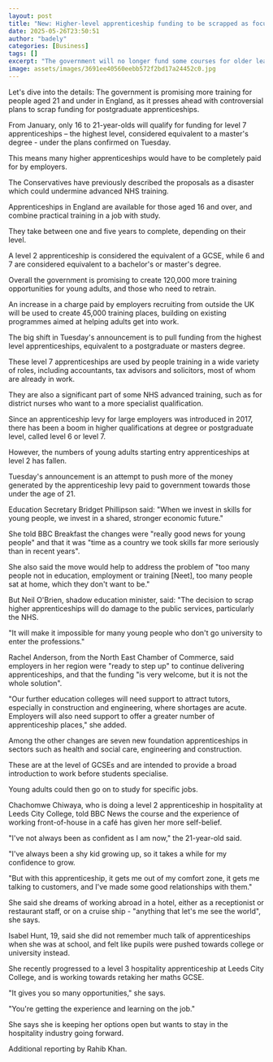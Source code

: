 ```yaml
---
layout: post
title: "New: Higher-level apprenticeship funding to be scrapped as focus shifts to under-22s"
date: 2025-05-26T23:50:51
author: "badely"
categories: [Business]
tags: []
excerpt: "The government will no longer fund some courses for older learners in order to boost entry level training places."
image: assets/images/3691ee40560eebb572f2bd17a24452c0.jpg
---
```


Let's dive into the details: The government is promising more training for people aged 21 and under in England, as it presses ahead with controversial plans to scrap funding for postgraduate apprenticeships. 

From January, only 16 to 21-year-olds will qualify for funding for level 7 apprenticeships – the highest level, considered equivalent to a master's degree - under the plans confirmed on Tuesday.

This means many higher apprenticeships would have to be completely paid for by employers. 

The Conservatives have previously described the proposals as a disaster which could undermine advanced NHS training. 

Apprenticeships in England are available for those aged 16 and over, and combine practical training in a job with study.

They take between one and five years to complete, depending on their level.

A level 2 apprenticeship is considered the equivalent of a GCSE, while 6 and 7 are considered equivalent to a bachelor's or master's degree.

Overall the government is promising to create 120,000 more training opportunities for young adults, and those who need to retrain. 

An increase in a charge paid by employers recruiting from outside the UK will be used to create 45,000 training places, building on existing programmes aimed at helping adults get into work.

The big shift in Tuesday's announcement is to pull funding from the highest level apprenticeships, equivalent to a postgraduate or masters degree.

These level 7 apprenticeships are used by people training in a wide variety of roles, including accountants, tax advisors and solicitors, most of whom are already in work. 

They are also a significant part of some NHS advanced training, such as for district nurses who want to a more specialist qualification. 

Since an apprenticeship levy for large employers was introduced in 2017, there has been a boom in higher qualifications at degree or postgraduate level, called level 6 or level 7. 

However, the numbers of young adults starting entry apprenticeships at level 2 has fallen.

Tuesday's announcement is an attempt to push more of the money generated by the apprenticeship levy paid to government towards those under the age of 21. 

Education Secretary Bridget Phillipson said: "When we invest in skills for young people, we invest in a shared, stronger economic future."

She told BBC Breakfast the changes were "really good news for young people" and that it was "time as a country we took skills far more seriously than in recent years".

She also said the move would help to address the problem of "too many people not in education, employment or training [Neet], too many people sat at home, which they don't want to be."

But Neil O'Brien, shadow education minister, said: "The decision to scrap higher apprenticeships will do damage to the public services, particularly the NHS. 

"It will make it impossible for many young people who don't go university to enter the professions."

Rachel Anderson, from the North East Chamber of Commerce, said employers in her region were "ready to step up" to continue delivering apprenticeships, and that the funding "is very welcome, but it is not the whole solution".

"Our further education colleges will need support to attract tutors, especially in construction and engineering, where shortages are acute. Employers will also need support to offer a greater number of apprenticeship places," she added.

Among the other changes are seven new foundation apprenticeships in sectors such as health and social care, engineering and construction.    

These are at the level of GCSEs and are intended to provide a broad introduction to work before students specialise. 

Young adults could then go on to study for specific jobs.

Chachomwe Chiwaya, who is doing a level 2 apprenticeship in hospitality at Leeds City College, told BBC News the course and the experience of working front-of-house in a café has given her more self-belief.

"I've not always been as confident as I am now," the 21-year-old said. 

"I've always been a shy kid growing up, so it takes a while for my confidence to grow.

"But with this apprenticeship, it gets me out of my comfort zone, it gets me talking to customers, and I've made some good relationships with them."

She said she dreams of working abroad in a hotel, either as a receptionist or restaurant staff, or on a cruise ship - "anything that let's me see the world", she says.

Isabel Hunt, 19, said she did not remember much talk of apprenticeships when she was at school, and felt like pupils were pushed towards college or university instead.

She recently progressed to a level 3 hospitality apprenticeship at Leeds City College, and is working towards retaking her maths GCSE.

"It gives you so many opportunities," she says.

"You're getting the experience and learning on the job."

She says she is keeping her options open but wants to stay in the hospitality industry going forward.

Additional reporting by Rahib Khan.

